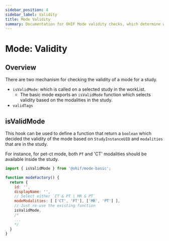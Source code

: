 ```yaml
---
sidebar_position: 4
sidebar_label: Validity
title: Mode Validity
summary: Documentation for OHIF Mode validity checks, which determine when specific modes should be available for particular studies based on modalities, tags, or custom logic to ensure appropriate workflows for different types of imaging studies.
---
```

# Mode: Validity


## Overview
There are two mechanism for checking the validity of a mode for a study.

- `isValidMode`: which is called on a selected study in the workList.
   - The basic mode exports an `isValidMode` function which selects
     validity based on the modalities in the study.
- `validTags`



## isValidMode
This hook can be used to define a function that return a `boolean` which decided the
validity of the mode based on `StudyInstanceUID` and `modalities` that are in the study.

For instance, for pet-ct mode, both `PT` and 'CT' modalities should be available inside the study.

```js
import { isValidMode } from '@ohif/mode-basic';

function modeFactory() {
  return {
    id: '',
    displayName: '',
    // Select either `CT & PT | MR & PT`
    modeModalities: [ ['CT', 'PT'], ['MR', 'PT'] ],
    // Just re-use the existing function
    isValidMode,
    /*
    ...
    */
  }
}
```
